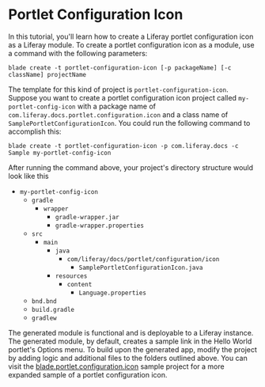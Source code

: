 # Portlet Configuration Icon [](id=portlet-configuration-icon)

In this tutorial, you'll learn how to create a Liferay portlet configuration
icon as a Liferay module. To create a portlet configuration icon as a module,
use a command with the following parameters: 

    blade create -t portlet-configuration-icon [-p packageName] [-c className] projectName

The template for this kind of project is `portlet-configuration-icon`. Suppose
you want to create a portlet configuration icon project called
`my-portlet-config-icon` with a package name of
`com.liferay.docs.portlet.configuration.icon` and a class name of
`SamplePortletConfigurationIcon`. You could run the following command to
accomplish this:

    blade create -t portlet-configuration-icon -p com.liferay.docs -c Sample my-portlet-config-icon

After running the command above, your project's directory structure would look
like this

- `my-portlet-config-icon`
    - `gradle`
        - `wrapper`
            - `gradle-wrapper.jar`
            - `gradle-wrapper.properties`
    - `src`
        - `main`
            - `java`
                - `com/liferay/docs/portlet/configuration/icon`
                    - `SamplePortletConfigurationIcon.java`
            - `resources`
                - `content`
                    - `Language.properties`
    - `bnd.bnd`
    - `build.gradle`
    - `gradlew`

The generated module is functional and is deployable to a Liferay instance. The
generated module, by default, creates a sample link in the Hello World portlet's
Options menu. To build upon the generated app, modify the project by adding
logic and additional files to the folders outlined above. You can visit the
[blade.portlet.configuration.icon](https://github.com/liferay/liferay-blade-samples/tree/master/liferay-gradle/blade.portlet.configuration.icon)
sample project for a more expanded sample of a portlet configuration icon.
